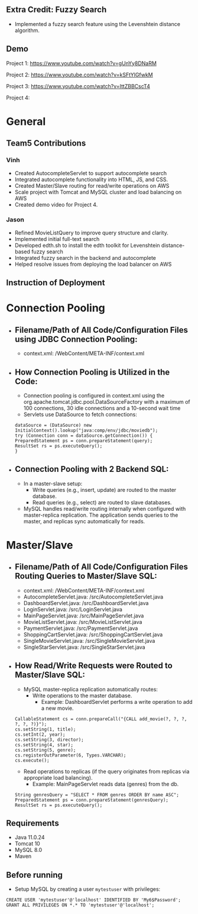 ## Extra Credit: Fuzzy Search
- Implemented a fuzzy search feature using the Levenshtein distance algorithm.

## Demo
Project 1: https://www.youtube.com/watch?v=gUnYy8DNaRM

Project 2: https://www.youtube.com/watch?v=kSFtYlGfwkM

Project 3: https://www.youtube.com/watch?v=IttZBBCscT4

Project 4:

# General
## Team5 Contributions
### Vinh
- Created AutocompleteServlet to support autocomplete search
- Integrated autocomplete functionality into HTML, JS, and CSS.
- Created Master/Slave routing for read/write operations on AWS
- Scale project with Tomcat and MySQL cluster and load balancing on AWS
- Created demo video for Project 4.

### Jason
- Refined MovieListQuery to improve query structure and clarity.
- Implemented initial full-text search
- Developed edth.sh to install the edth toolkit for Levenshtein distance-based fuzzy search
- Integrated fuzzy search in the backend and autocomplete
- Helped resolve issues from deploying the load balancer on AWS

## Instruction of Deployment

# Connection Pooling
- ## Filename/Path of All Code/Configuration Files using JDBC Connection Pooling:
  - context.xml: /WebContent/META-INF/context.xml

- ## How Connection Pooling is Utilized in the Code:
  - Connection pooling is configured in context.xml using the org.apache.tomcat.jdbc.pool.DataSourceFactory 
    with a maximum of 100 connections, 30 idle connections and a 10-second wait time
  - Servlets use DataSource to fetch connections:
  ```
  dataSource = (DataSource) new InitialContext().lookup("java:comp/env/jdbc/moviedb");
  try (Connection conn = dataSource.getConnection()) {
  PreparedStatement ps = conn.prepareStatement(query);
  ResultSet rs = ps.executeQuery();
  }
  ```
- ## Connection Pooling with 2 Backend SQL:
  - In a master-slave setup:
    - Write queries (e.g., insert, update) are routed to the master database.
    - Read queries (e.g., select) are routed to slave databases.
  - MySQL handles read/write routing internally when configured with master-replica replication. 
    The application sends queries to the master, and replicas sync automatically for reads.

# Master/Slave
- ## Filename/Path of All Code/Configuration Files Routing Queries to Master/Slave SQL:
  - context.xml: /WebContent/META-INF/context.xml
  - AutocompleteServlet.java: /src/AutocompleteServlet.java
  - DashboardServlet.java: /src/DashboardServlet.java
  - LoginServlet.java: /src/LoginServlet.java
  - MainPageServlet.java: /src/MainPageServlet.java
  - MovieListServlet.java: /src/MovieListServlet.java
  - PaymentServlet.java: /src/PaymentServlet.java
  - ShoppingCartServlet.java: /src/ShoppingCartServlet.java
  - SingleMovieServlet.java: /src/SingleMovieServlet.java
  - SingleStarServlet.java: /src/SingleStarServlet.java

- ## How Read/Write Requests were Routed to Master/Slave SQL:
  - MySQL master-replica replication automatically routes:
    - Write operations to the master database.
      - Example: DashboardServlet performs a write operation to add a new movie.
  ```
  CallableStatement cs = conn.prepareCall("{CALL add_movie(?, ?, ?, ?, ?, ?)}");
  cs.setString(1, title);
  cs.setInt(2, year);
  cs.setString(3, director);
  cs.setString(4, star);
  cs.setString(5, genre);
  cs.registerOutParameter(6, Types.VARCHAR);
  cs.execute();
  ```
    - Read operations to replicas (if the query originates from replicas via appropriate load balancing).
      - Example: MainPageServlet reads data (genres) from the db.
  ```
  String genresQuery = "SELECT * FROM genres ORDER BY name ASC";
  PreparedStatement ps = conn.prepareStatement(genresQuery);
  ResultSet rs = ps.executeQuery();
  ``` 

## Requirements
- Java 11.0.24
- Tomcat 10
- MySQL 8.0
- Maven

## Before running
- Setup MySQL by creating a user `mytestuser` with privileges:
```mysql
CREATE USER 'mytestuser'@'localhost' IDENTIFIED BY 'My6$Password';
GRANT ALL PRIVILEGES ON *.* TO 'mytestuser'@'localhost';
```

